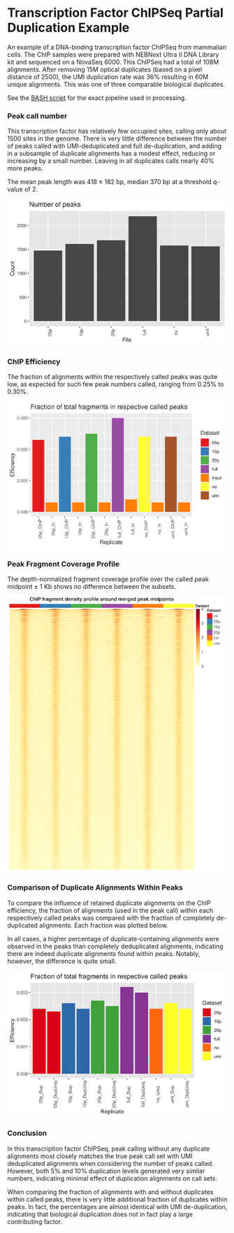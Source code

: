 # Transcription Factor ChIPSeq Partial Duplication Example

An example of a DNA-binding transcription factor ChIPSeq from mammalian cells. The
ChIP samples were prepared with NEBNext Ultra II DNA Library kit and sequenced on a
NovaSeq 6000. This ChIPSeq had a total of 108M alignments. After removing 15M optical
duplicates (based on a pixel distance of 2500), the UMI duplication rate was 36%
resulting in 60M unique alignments. This was one of three comparable biological
duplicates.

See the [BASH script](https://github.com/HuntsmanCancerInstitute/MultiRepMacsChIPSeq/blob/master/docs/DeDuplicationEvaluation/duplication_comparison_cmd.sh)
for the exact pipeline used in processing.

### Peak call number

This transcription factor has relatively few occupied sites, calling only about 1500 
sites in the genome. There is very little difference between the number of peaks 
called with UMI-deduplicated and full de-duplication, and adding in a subsample of 
duplicate alignments has a modest effect, reducing or increasing by a small number. 
Leaving in all duplicates calls nearly 40% more peaks. 

The mean peak length was 418 ± 182 bp, median 370 bp at a threshold q-value of 2. 

![TF_peak_number](DeDuplicationEvaluation/TF.peak_number.png)


### ChIP Efficiency

The fraction of alignments within the respectively called peaks was quite low, as 
expected for such few peak numbers called, ranging from 0.25% to 0.30%.  

![TF_chip_efficiency](DeDuplicationEvaluation/TF.chip_efficiency.png)


### Peak Fragment Coverage Profile

The depth-normalized fragment coverage profile over the called peak midpoint ± 1 Kb 
shows no difference between the subsets.

![TF_profile_fragment](DeDuplicationEvaluation/TF_profile_fragment_hm.png)


### Comparison of Duplicate Alignments Within Peaks

To compare the influence of retained duplicate alignments on the ChIP efficiency, the
fraction of alignments (used in the peak call) within each respectively called peaks
was compared with the fraction of completely de-duplicated alignments. Each fraction
was plotted below.

In all cases, a higher percentage of duplicate-containing alignments were observed in
the peaks than completely deduplicated alignments, indicating there are indeed
duplicate alignments found within peaks. Notably, however, the difference is quite
small. 

![TF_efficiency_comparison](DeDuplicationEvaluation/TF_comparison.chip_efficiency.png)


### Conclusion

In this transcription factor ChIPSeq, peak calling without any duplicate alignments
most closely matches the true peak call set with UMI deduplicated alignments when
considering the number of peaks called. However, both 5% and 10% duplication levels
generated very similar numbers, indicating minimal effect of duplication alignments
on call sets.

When comparing the fraction of alignments with and without duplicates within called
peaks, there is very little additional fraction of duplicates within peaks. In fact,
the percentages are almost identical with UMI de-duplication, indicating that
biological duplication does not in fact play a large contributing factor.




